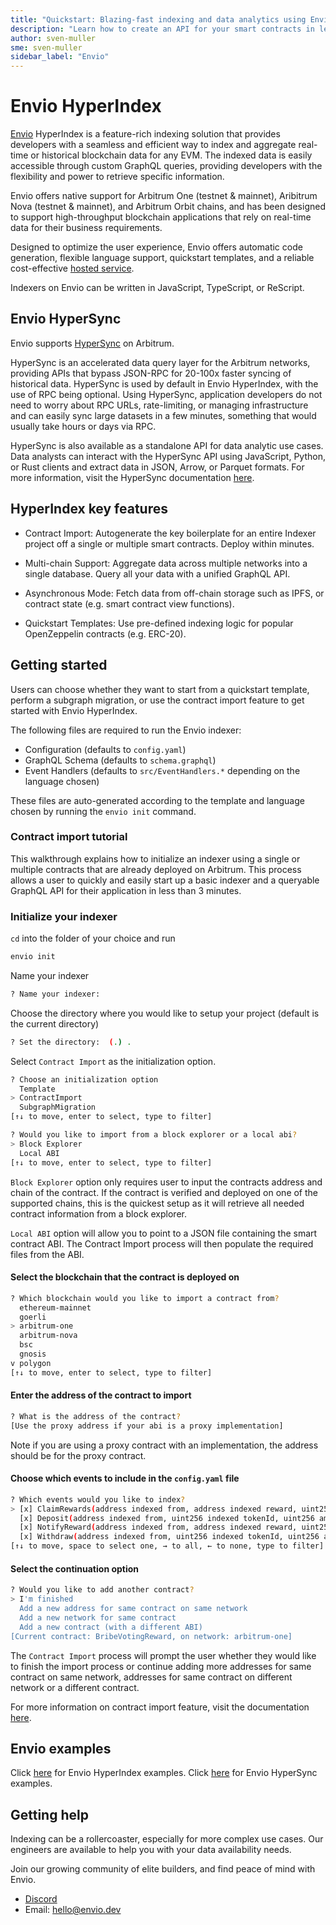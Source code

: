 ```yaml
---
title: "Quickstart: Blazing-fast indexing and data analytics using Envio"
description: "Learn how to create an API for your smart contracts in less than 3 minutes and index Arbitrum data 100x faster than RPC"
author: sven-muller
sme: sven-muller
sidebar_label: "Envio"
---
```


# Envio HyperIndex

[Envio](https://envio.dev/) HyperIndex is a feature-rich indexing solution that provides developers with a seamless and efficient way to index and aggregate real-time or historical blockchain data for any EVM. The indexed data is easily accessible through custom GraphQL queries, providing developers with the flexibility and power to retrieve specific information.

Envio offers native support for Arbitrum One (testnet & mainnet), Aribitrum Nova (testnet & mainnet), and Arbitrum Orbit chains, and has been designed to support high-throughput blockchain applications that rely on real-time data for their business requirements.

Designed to optimize the user experience, Envio offers automatic code generation, flexible language support, quickstart templates, and a reliable cost-effective [hosted service](https://docs.envio.dev/docs/hosted-service).

Indexers on Envio can be written in JavaScript, TypeScript, or ReScript.

## Envio HyperSync

Envio supports [HyperSync](https://docs.envio.dev/docs/hypersync) on Arbitrum.

HyperSync is an accelerated data query layer for the Arbitrum networks, providing APIs that bypass JSON-RPC for 20-100x faster syncing of historical data. HyperSync is used by default in Envio HyperIndex, with the use of RPC being optional. Using HyperSync, application developers do not need to worry about RPC URLs, rate-limiting, or managing infrastructure and can easily sync large datasets in a few minutes, something that would usually take hours or days via RPC.

HyperSync is also available as a standalone API for data analytic use cases. Data analysts can interact with the HyperSync API using JavaScript, Python, or Rust clients and extract data in JSON, Arrow, or Parquet formats. For more information, visit the HyperSync documentation [here](https://docs.envio.dev/docs/overview-hypersync).

## HyperIndex key features

- Contract Import: Autogenerate the key boilerplate for an entire Indexer project off a single or multiple smart contracts. Deploy within minutes.

- Multi-chain Support: Aggregate data across multiple networks into a single database. Query all your data with a unified GraphQL API.

- Asynchronous Mode: Fetch data from off-chain storage such as IPFS, or contract state (e.g. smart contract view functions).

- Quickstart Templates: Use pre-defined indexing logic for popular OpenZeppelin contracts (e.g. ERC-20).

## Getting started

Users can choose whether they want to start from a quickstart template, perform a subgraph migration, or use the contract import feature to get started with Envio HyperIndex.

The following files are required to run the Envio indexer:

- Configuration (defaults to `config.yaml`)
- GraphQL Schema (defaults to `schema.graphql`)
- Event Handlers (defaults to `src/EventHandlers.*` depending on the language chosen)

These files are auto-generated according to the template and language chosen by running the `envio init` command.

### Contract import tutorial

This walkthrough explains how to initialize an indexer using a single or multiple contracts that are already deployed on Arbitrum. This process allows a user to quickly and easily start up a basic indexer and a queryable GraphQL API for their application in less than 3 minutes.

### Initialize your indexer

`cd` into the folder of your choice and run

```bash
envio init
```

Name your indexer

```bash
? Name your indexer:
```

Choose the directory where you would like to setup your project (default is the current directory)

```bash
? Set the directory:  (.) .
```

Select `Contract Import` as the initialization option.

```bash
? Choose an initialization option
  Template
> ContractImport
  SubgraphMigration
[↑↓ to move, enter to select, type to filter]
```

```bash
? Would you like to import from a block explorer or a local abi?
> Block Explorer
  Local ABI
[↑↓ to move, enter to select, type to filter]
```

`Block Explorer` option only requires user to input the contracts address and chain of the contract. If the contract is verified and deployed on one of the supported chains, this is the quickest setup as it will retrieve all needed contract information from a block explorer.

`Local ABI` option will allow you to point to a JSON file containing the smart contract ABI. The Contract Import process will then populate the required files from the ABI.

#### Select the blockchain that the contract is deployed on

```bash
? Which blockchain would you like to import a contract from?
  ethereum-mainnet
  goerli
> arbitrum-one
  arbitrum-nova
  bsc
  gnosis
v polygon
[↑↓ to move, enter to select, type to filter]
```

#### Enter the address of the contract to import

```bash
? What is the address of the contract?
[Use the proxy address if your abi is a proxy implementation]
```

Note if you are using a proxy contract with an implementation, the address should be for the proxy contract.

#### Choose which events to include in the `config.yaml` file

```bash
? Which events would you like to index?
> [x] ClaimRewards(address indexed from, address indexed reward, uint256 amount)
  [x] Deposit(address indexed from, uint256 indexed tokenId, uint256 amount)
  [x] NotifyReward(address indexed from, address indexed reward, uint256 indexed epoch, uint256 amount)
  [x] Withdraw(address indexed from, uint256 indexed tokenId, uint256 amount)
[↑↓ to move, space to select one, → to all, ← to none, type to filter]
```

#### Select the continuation option

```bash
? Would you like to add another contract?
> I'm finished
  Add a new address for same contract on same network
  Add a new network for same contract
  Add a new contract (with a different ABI)
[Current contract: BribeVotingReward, on network: arbitrum-one]
```

The `Contract Import` process will prompt the user whether they would like to finish the import process or continue adding more addresses for same contract on same network, addresses for same contract on different network or a different contract.

For more information on contract import feature, visit the documentation [here](https://docs.envio.dev/docs/contract-import).

## Envio examples

Click [here](https://docs.envio.dev/docs/example-uniswap-v3) for Envio HyperIndex examples.
Click [here](https://docs.envio.dev/docs/hypersync-clients) for Envio HyperSync examples.

## Getting help

Indexing can be a rollercoaster, especially for more complex use cases. Our engineers are available to help you with your data availability needs.

Join our growing community of elite builders, and find peace of mind with Envio.

- [Discord](https://discord.gg/mZHNWgNCAc)
- Email: [hello@envio.dev](mailto:hello@envio.dev)
